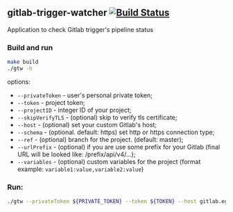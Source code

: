 gitlab-trigger-watcher [![Build Status](https://travis-ci.org/EGT-Ukraine/gitlab-trigger-watcher.svg?branch=master)](https://travis-ci.org/EGT-Ukraine/gitlab-trigger-watcher)
---

Application to check Gitlab trigger's pipeline status

### Build and run
```bash
make build
./gtw -h
```

options:
  * `--privateToken` - user's personal private token;
  * `--token` - project token;
  * `--projectID` - integer ID of your project;
  * `--skipVerifyTLS` - (optional) skip to verify tls certificate;
  * `--host` - (optional) set your custom Gitlab's host;
  * `--schema` - (optional. default: https) set http or https connection type;
  * `--ref` - (optional) branch for the project. (default: master);
  * `--urlPrefix` - (optional) if you are use some prefix for your Gitlab (final URL will be looked like: /prefix/api/v4/...);
  * `--variables` - (optional) custom variables for the project (format example: `variable1:value,variable2:value`)
  
### Run:

```bash
./gtw --privateToken ${PRIVATE_TOKEN} --token ${TOKEN} --host gitlab.egt.com --projectID 123 run
```